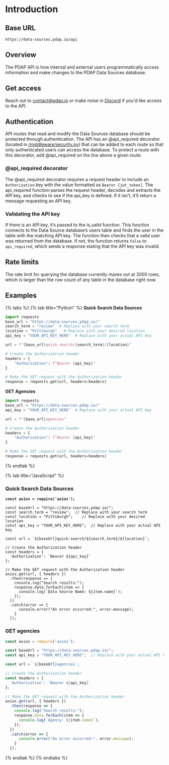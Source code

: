 # Introduction

## Base URL

```
https://data-sources.pdap.io/api
```

## Overview

The PDAP API is how internal and external users programmatically access information and make changes to the PDAP Data Sources database.

## Get access

Reach out to [contact@pdap.io](mailto:contact@pdap.io) or make noise in [Discord](https://discord.gg/wMqex8nKZJ) if you'd like access to the API.

## Authentication

API routes that read and modify the Data Sources database should be protected through authentication. The API has an @api\_required decorator (located in [/middleware/security.py](https://github.com/Police-Data-Accessibility-Project/data-sources-app/blob/main/middleware/security.py)) that can be added to each route so that only authenticated users can access the database. To protect a route with this decorator, add @api\_required on the line above a given route.

### @api\_required decorator

The @api\_required decorator requires a request header to include an `Authorization` key with the value formatted as `Bearer [jwt_token]`. The api\_required function parses the request header, decodes and extracts the API key, and checks to see if the api\_key is defined. If it isn’t, it’ll return a message requesting an API key.

### Validating the API key

If there is an API key, it’s passed to the is\_valid function. This function connects to the Data Source database’s users table and finds the user in the table with the matching API key. The function then checks that a valid user was returned from the database. If not, the function returns `False` to `api_required`, which sends a response stating that the API key was invalid.

## Rate limits

The rate limit for querying the database currently maxes out at 3000 rows, which is larger than the row count of any table in the database right now.

## Examples

{% tabs %}
{% tab title="Python" %}
**Quick Search Data Sources**

```python
import requests
base_url = "https://data-sources.pdap.io/"
search_term = "review"  # Replace with your search term
location = "Pittsburgh"   # Replace with your desired location
api_key = "YOUR_API_KEY_HERE"  # Replace with your actual API key

url = f"{base_url}quick-search/{search_term}/{location}"

# Create the Authorization header
headers = {
    "Authorization": f"Bearer {api_key}"
}

# Make the GET request with the Authorization header
response = requests.get(url, headers=headers)
```

**GET Agencies**

```python
import requests
base_url = "https://data-sources.pdap.io/"
api_key = "YOUR_API_KEY_HERE"  # Replace with your actual API key

url = f"{base_url}agencies"

# Create the Authorization header
headers = {
    "Authorization": f"Bearer {api_key}"
}

# Make the GET request with the Authorization header
response = requests.get(url, headers=headers)
```
{% endtab %}

{% tab title="JavaScript" %}
### Quick Search Data Sources

<pre class="language-javascript"><code class="lang-javascript"><strong>const axios = require('axios');
</strong>
const baseUrl = "https://data-sources.pdap.io/";
const search_term = "review";  // Replace with your search term
const location = "Pittsburgh";    // Replace with your desired location
const api_key = "YOUR_API_KEY_HERE";  // Replace with your actual API key

const url = `${baseUrl}quick-search/${search_term}/${location}`;

// Create the Authorization header
const headers = {
  'Authorization': `Bearer ${api_key}`
};

// Make the GET request with the Authorization header
axios.get(url, { headers })
  .then(response => {
    console.log("Search results:");
    response.data.forEach(item => {
      console.log(`Data Source Name: ${item.name}`);
    });
  })
  .catch(error => {
      console.error("An error occurred:", error.message);
    }
  });
</code></pre>

### GET agencies

```javascript
const axios = require('axios');

const baseUrl = "https://data-sources.pdap.io/";
const api_key = "YOUR_API_KEY_HERE";  // Replace with your actual API key

const url = `${baseUrl}agencies`;

// Create the Authorization header
const headers = {
  'Authorization': `Bearer ${api_key}`
};

// Make the GET request with the Authorization header
axios.get(url, { headers })
  .then(response => {
    console.log("Search results:");
    response.data.forEach(item => {
      console.log(`Agency: ${item.name}`);
    });
  })
  .catch(error => {
      console.error("An error occurred:", error.message);
    }
  });
```
{% endtab %}
{% endtabs %}

